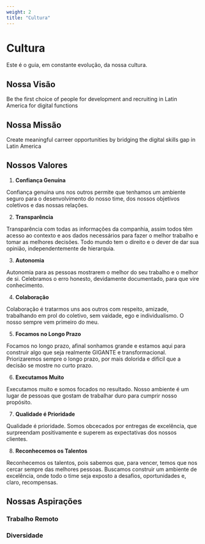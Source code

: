 ```yaml
---
weight: 2
title: "Cultura"
---
```


# Cultura
Este é o guia, em constante evolução, da nossa cultura.


## Nossa Visão

Be the first choice of people for development and recruiting in Latin America for digital functions


## Nossa Missão
Create meaningful carreer opportunities by bridging the digital skills gap in Latin America


## Nossos Valores

1. **Confiança Genuína**

Confiança genuína uns nos outros permite que tenhamos um ambiente seguro para o desenvolvimento do nosso time, dos nossos objetivos coletivos e das nossas relações.

2. **Transparência**

Transparência com todas as informações da companhia, assim todos têm acesso ao contexto e aos dados necessários para fazer o melhor trabalho e tomar as melhores decisões. Todo mundo tem o direito e o dever de dar sua opinião, independentemente de hierarquia.

3. **Autonomia**

Autonomia para as pessoas mostrarem o melhor do seu trabalho e o melhor de si. Celebramos o erro honesto, devidamente documentado, para que vire conhecimento.

4. **Colaboração**

Colaboração é tratarmos uns aos outros com respeito, amizade, trabalhando em prol do coletivo, sem vaidade, ego e individualismo. O nosso sempre vem primeiro do meu.

5. **Focamos no Longo Prazo**

Focamos no longo prazo, afinal sonhamos grande e estamos aqui para construir algo que seja realmente GIGANTE e transformacional. Priorizaremos sempre o longo prazo, por mais dolorida e difícil que a decisão se mostre no curto prazo.

6. **Executamos Muito**

Executamos muito e somos focados no resultado. Nosso ambiente é um lugar de pessoas que gostam de trabalhar duro para cumprir nosso propósito.

7. **Qualidade é Prioridade**

Qualidade é prioridade. Somos obcecados por entregas de excelência, que surpreendam positivamente e superem as expectativas dos nossos clientes.

8. **Reconhecemos os Talentos**

Reconhecemos os talentos, pois sabemos que, para vencer, temos que nos cercar sempre das melhores pessoas. Buscamos construir um ambiente de excelência, onde todo o time seja exposto a desafios, oportunidades e, claro, recompensas.

## Nossas Aspirações

### Trabalho Remoto

### Diversidade





